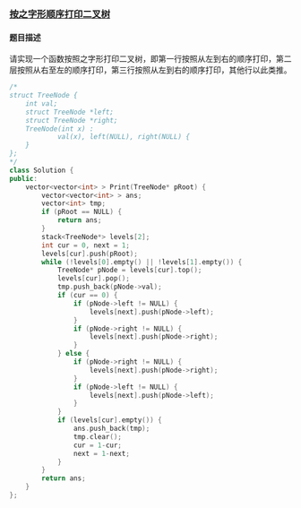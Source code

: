 ### [按之字形顺序打印二叉树](https://www.nowcoder.com/practice/91b69814117f4e8097390d107d2efbe0?tpId=13&tqId=11212&tPage=3&rp=3&ru=/ta/coding-interviews&qru=/ta/coding-interviews/question-ranking)
#### 题目描述
请实现一个函数按照之字形打印二叉树，即第一行按照从左到右的顺序打印，第二层按照从右至左的顺序打印，第三行按照从左到右的顺序打印，其他行以此类推。
```c++
/*
struct TreeNode {
    int val;
    struct TreeNode *left;
    struct TreeNode *right;
    TreeNode(int x) :
            val(x), left(NULL), right(NULL) {
    }
};
*/
class Solution {
public:
    vector<vector<int> > Print(TreeNode* pRoot) {
        vector<vector<int> > ans;
        vector<int> tmp;
        if (pRoot == NULL) {
            return ans;
        }
        stack<TreeNode*> levels[2];
        int cur = 0, next = 1;
        levels[cur].push(pRoot);
        while (!levels[0].empty() || !levels[1].empty()) {
            TreeNode* pNode = levels[cur].top();
            levels[cur].pop();
            tmp.push_back(pNode->val);
            if (cur == 0) {
                if (pNode->left != NULL) {
                    levels[next].push(pNode->left);
                }
                if (pNode->right != NULL) {
                    levels[next].push(pNode->right);
                }
            } else {
                if (pNode->right != NULL) {
                    levels[next].push(pNode->right);
                }
                if (pNode->left != NULL) {
                    levels[next].push(pNode->left);
                }
            }
            if (levels[cur].empty()) {
                ans.push_back(tmp);
                tmp.clear();
                cur = 1-cur;
                next = 1-next;
            }
        }
        return ans;
    }
};
```